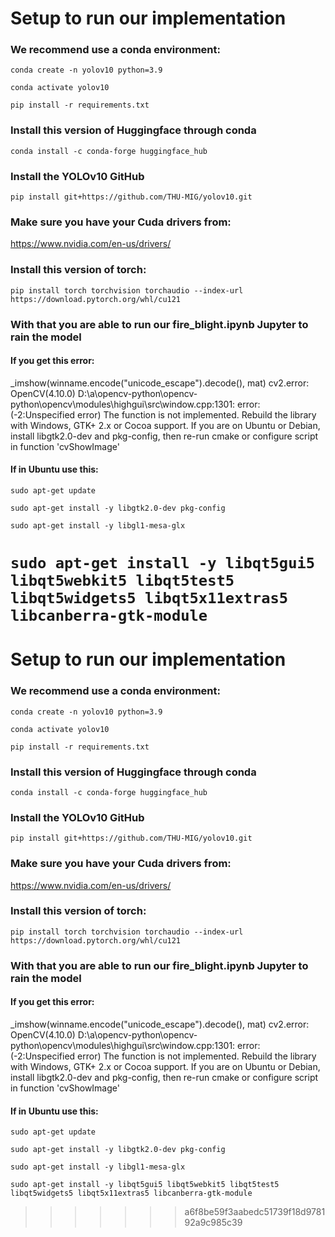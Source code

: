 # Setup to run our implementation

### We recommend use a conda environment:

`conda create -n yolov10 python=3.9`

`conda activate yolov10`

`pip install -r requirements.txt`

### Install this version of Huggingface through conda
 `conda install -c conda-forge huggingface_hub`

### Install the YOLOv10 GitHub
 `pip install git+https://github.com/THU-MIG/yolov10.git`

### Make sure you have your Cuda drivers from:
https://www.nvidia.com/en-us/drivers/

### Install this version of torch:
`pip install torch torchvision torchaudio --index-url https://download.pytorch.org/whl/cu121`


### With that you are able to run our fire_blight.ipynb Jupyter to rain the model

#### If you get this error:
_imshow(winname.encode("unicode_escape").decode(), mat)
cv2.error: OpenCV(4.10.0) D:\a\opencv-python\opencv-python\opencv\modules\highgui\src\window.cpp:1301: error: (-2:Unspecified error) The function is not implemented. Rebuild the library with Windows, GTK+ 2.x or Cocoa support. If you are on Ubuntu or Debian, install libgtk2.0-dev and pkg-config, then re-run cmake or configure script in function 'cvShowImage'

#### If in Ubuntu use this:
`sudo apt-get update`

`sudo apt-get install -y libgtk2.0-dev pkg-config`

`sudo apt-get install -y libgl1-mesa-glx`

`sudo apt-get install -y libqt5gui5 libqt5webkit5 libqt5test5 libqt5widgets5 libqt5x11extras5 libcanberra-gtk-module`
=======
# Setup to run our implementation

### We recommend use a conda environment:

`conda create -n yolov10 python=3.9`

`conda activate yolov10`

`pip install -r requirements.txt`

### Install this version of Huggingface through conda
 `conda install -c conda-forge huggingface_hub`

### Install the YOLOv10 GitHub
 `pip install git+https://github.com/THU-MIG/yolov10.git`

### Make sure you have your Cuda drivers from:
https://www.nvidia.com/en-us/drivers/

### Install this version of torch:
`pip install torch torchvision torchaudio --index-url https://download.pytorch.org/whl/cu121`


### With that you are able to run our fire_blight.ipynb Jupyter to rain the model

#### If you get this error:
_imshow(winname.encode("unicode_escape").decode(), mat)
cv2.error: OpenCV(4.10.0) D:\a\opencv-python\opencv-python\opencv\modules\highgui\src\window.cpp:1301: error: (-2:Unspecified error) The function is not implemented. Rebuild the library with Windows, GTK+ 2.x or Cocoa support. If you are on Ubuntu or Debian, install libgtk2.0-dev and pkg-config, then re-run cmake or configure script in function 'cvShowImage'

#### If in Ubuntu use this:
`sudo apt-get update`

`sudo apt-get install -y libgtk2.0-dev pkg-config`

`sudo apt-get install -y libgl1-mesa-glx`

`sudo apt-get install -y libqt5gui5 libqt5webkit5 libqt5test5 libqt5widgets5 libqt5x11extras5 libcanberra-gtk-module`
>>>>>>> a6f8be59f3aabedc51739f18d978192a9c985c39
